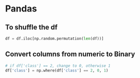 # Pandas

## To shuffle the df

```python
df = df.iloc[np.random.permutation(len(df))]
```

## Convert columns from numeric to Binary

```python
# if df['class'] == 2, change to 0, otherwise 1 
df['class'] = np.where(df['class'] == 2, 0, 1)
```



